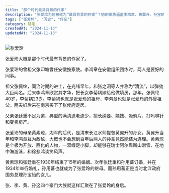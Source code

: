 ```yaml
---
title: "那个时代最具背景的作家"
description: "张爱玲为何被称为“最具背景的作家”？她的家族涵盖李鸿章、黄翼升、孙宝琦等历史人物，祖父张佩纶更是晚清名臣。本文探讨她的家族渊源如何影响她的文学创作。"
tags: ["张爱玲", "历史", "传记"]
category: 随笔
createdAt: "2024-11-13"
updatedAt: "2024-11-13"
---
```



![张爱玲](https://cdn.jsdelivr.net/gh/thedogb/pic@master/upic/%E5%BC%A0%E7%88%B1%E7%8E%B2.png)

张爱玲大概是那个时代最有背景的作家了。



张爱玲的曾祖父张印塘曾任安徽按察使。李鸿章在安徽组织团练时，两人是要好的同事。

祖父张佩纶，同治时期的进士，在光绪早年，和张之洞等人并称为“清流”，以弹劾大臣闻名。后来李鸿章欣赏其才华，把长女李菊耦嫁给他做填房，那年，张佩纶40岁，李菊耦23岁。李菊耦也就是张爱玲的祖母，李鸿章也就是张爱玲的外曾祖父。两夫妇后来在南京买下了张侯府定居。

父亲张廷重不足为道，典型的满清遗老遗少，擅长纳妾、嫖妓、吸鸦片、打吗啡针和变卖房产。

张爱玲的母亲黄素琼，湘军的后代，是清末长江水师提督黄翼升的孙女。黄翼升当年和李鸿章互为政敌，大概也不会想到百年后两人的孙辈竟然能结为连理。黄素琼是个极为开放、西化的人物，一双缠足小脚，却能够在瑞士阿尔卑斯山滑雪、在地中海游泳，和徐悲鸿谈笑风声。

黄素琼和张廷重在1930年结束了15年的婚姻。次年张廷重和孙用蕃订婚，并在1934年举行婚礼，孙用蕃也就成为了张爱玲的继母。而孙用蕃正是当时北洋政府国务总理孙宝怡的女儿。

张、李、黄、孙这四个豪门大族就这样汇聚在了张爱玲的身后。